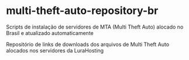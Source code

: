# multi-theft-auto-repository-br
Scripts de instalação de servidores de MTA (Multi Theft Auto) alocado no Brasil e atualizado automaticamente

Repositório de links de downloads dos arquivos de Multi Theft Auto alocados nos servidores da LuraHosting
